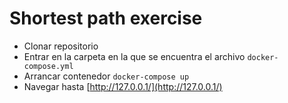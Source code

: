 # Shortest path exercise

- Clonar repositorio
- Entrar en la carpeta en la que se encuentra el archivo `docker-compose.yml`
- Arrancar contenedor `docker-compose up`
- Navegar hasta [http://127.0.0.1/](http://127.0.0.1/)
